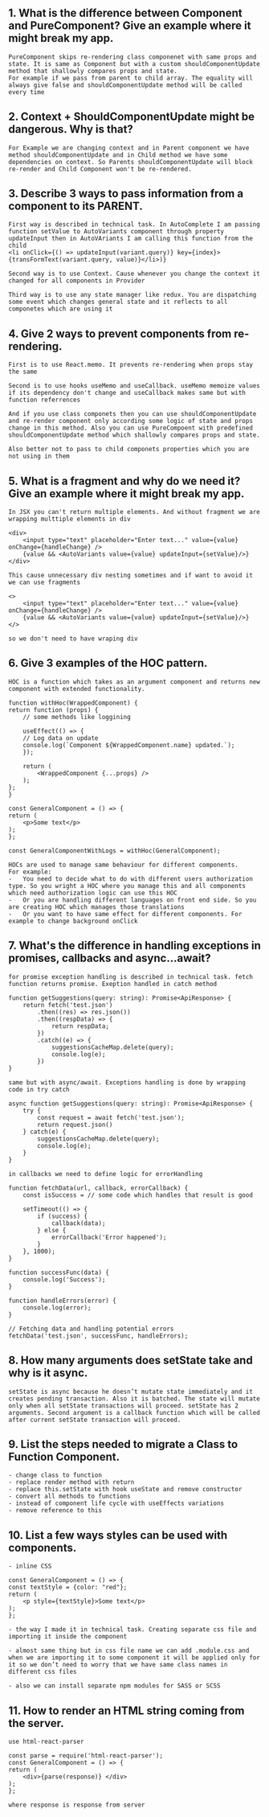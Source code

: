 ## 1. What is the difference between Component and PureComponent? Give an example where it might break my app.

    PureComponent skips re-rendering class componenet with same props and state. It is same as Component but with a custom shouldComponentUpdate method that shallowly compares props and state.
    For example if we pass from parent to child array. The equality will always give false and shouldComponentUpdate method will be called every time

## 2. Context + ShouldComponentUpdate might be dangerous. Why is that?

    For Example we are changing context and in Parent component we have method shouldComponentUpdate and in Child method we have some dependencies on context. So Parents shouldComponentUpdate will block re-render and Child Component won't be re-rendered.

## 3. Describe 3 ways to pass information from a component to its PARENT.

    First way is described in technical task. In AutoComplete I am passing function setValue to AutoVariants component through property updateInput then in AutoVAriants I am calling this function from the child
    <li onClick={() => updateInput(variant.query)} key={index}>{transFormText(variant.query, value)}</li>)}

    Second way is to use Context. Cause whenever you change the context it changed for all components in Provider

    Third way is to use any state manager like redux. You are dispatching some event which changes general state and it reflects to all componetes which are using it

## 4. Give 2 ways to prevent components from re-rendering.

    First is to use React.memo. It prevents re-rendering when props stay the same

    Second is to use hooks useMemo and useCallback. useMemo memoize values if its dependency don't change and useCallback makes same but with function referrences

    And if you use class componets then you can use shouldComponentUpdate and re-render component only according some logic of state and props change in this method. Also you can use PureCompoent with predefined shouldComponentUpdate method which shallowly compares props and state.

    Also better not to pass to child componets properties which you are not using in them

## 5. What is a fragment and why do we need it? Give an example where it might break my app. 

    In JSX you can't return multiple elements. And without fragment we are wrapping multtiple elements in div

    <div>
        <input type="text" placeholder="Enter text..." value={value} onChange={handleChange} />
        {value && <AutoVariants value={value} updateInput={setValue}/>}
    </div>

    This cause unnecessary div nesting sometimes and if want to avoid it we can use fragments

    <>
        <input type="text" placeholder="Enter text..." value={value} onChange={handleChange} />
        {value && <AutoVariants value={value} updateInput={setValue}/>}
    </>

    so we don't need to have wraping div

## 6. Give 3 examples of the HOC pattern.

    HOC is a function which takes as an argument component and returns new component with extended functionality.

    function withHoc(WrappedComponent) {
    return function (props) {
        // some methods like loggining
        
        useEffect(() => {
        // Log data on update
        console.log(`Component ${WrappedComponent.name} updated.`);
        });
        
        return (
            <WrappedComponent {...props} />
        );
    };
    }

    const GeneralComponent = () => {
    return (
        <p>Some text</p>
    );
    };

    const GeneralComponentWithLogs = withHoc(GeneralComponent);

    HOCs are used to manage same behaviour for different components.
    For example:
    -	You need to decide what to do with different users authorization type. So you wright a HOC where you manage this and all components which need authorization logic can use this HOC
    -	Or you are handling different languages on front end side. So you are creating HOC which manages those translations
    -	Or you want to have same effect for different components. For example to change background onClick

## 7. What's the difference in handling exceptions in promises, callbacks and async...await?
    for promise exception handling is described in technical task. fetch function returns promise. Exeption handled in catch method

    function getSuggestions(query: string): Promise<ApiResponse> {
        return fetch('test.json')
            .then((res) => res.json())
            .then((respData) => {
                return respData;
            })
            .catch((e) => {
                suggestionsCacheMap.delete(query);
                console.log(e);
            })
    }

    same but with async/await. Exceptions handling is done by wrapping code in try catch

    async function getSuggestions(query: string): Promise<ApiResponse> {
        try {
            const request = await fetch('test.json');
            return request.json()
        } catch(e) {
            suggestionsCacheMap.delete(query);
            console.log(e);
        }
    }

    in callbacks we need to define logic for errorHandling

    function fetchData(url, callback, errorCallback) {
        const isSuccess = // some code which handles that result is good

        setTimeout(() => {
            if (success) {
                callback(data);
            } else {
                errorCallback('Error happened');
            }
        }, 1000);
    }

    function successFunc(data) {
        console.log('Success');
    }

    function handleErrors(error) {
        console.log(error);
    }

    // Fetching data and handling potential errors
    fetchData('test.json', successFunc, handleErrors);

## 8. How many arguments does setState take and why is it async.

    setState is async because he doesn’t mutate state immediately and it creates pending transaction. Also it is batched. The state will mutate only when all setState transactions will proceed. setState has 2 arguments. Second argument is a callback function which will be called after current setState transaction will proceed.

## 9. List the steps needed to migrate a Class to Function Component.

    - change class to function
    - replace render method with return
    - replace this.setState with hook useState and remove constructor
    - convert all methods to functions
    - instead of component life cycle with useEffects variations
    - remove reference to this

## 10. List a few ways styles can be used with components.

    - inline CSS

    const GeneralComponent = () => {
    const textStyle = {color: "red"};
    return (
        <p style={textStyle}>Some text</p>
    );
    };

    - the way I made it in technical task. Creating separate css file and importing it inside the component

    - almost same thing but in css file name we can add .module.css and when we are importing it to some component it will be applied only for it so we don’t need to worry that we have same class names in different css files

    - also we can install separate npm modules for SASS or SCSS

## 11. How to render an HTML string coming from the server.
    use html-react-parser

    const parse = require('html-react-parser');
    const GeneralComponent = () => {
    return (
        <div>{parse(response)} </div>
    );
    };

    where response is response from server